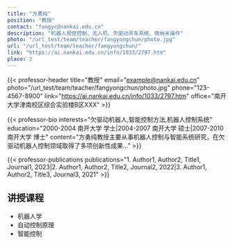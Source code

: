 ```yaml
---
title: "方勇纯"
position: "教授"
contact: "fangyc@nankai.edu.cn"
description: "机器人视觉控制、无人机、欠驱动吊车系统、微纳米操作"
photo: "/url_test/team/teacher/fangyongchun/photo.jpg"
url: "/url_test/team/teacher/fangyongchun/"
link: "https://ai.nankai.edu.cn/info/1033/2797.htm"
place: 2
---
```


{{< professor-header
    title="教授"
    email="example@nankai.edu.cn"
    photo="/url_test/team/teacher/fangyongchun/photo.jpg"
    phone="123-4567-8900"
    link="https://ai.nankai.edu.cn/info/1033/2797.htm"
    office="南开大学津南校区综合实验楼B区XXX" >}}

{{< professor-bio
    interests="欠驱动机器人,智能控制方法,机器人控制系统"
    education="2000-2004 南开大学 学士|2004-2007 南开大学 硕士|2007-2010 南开大学 博士"
    content="方勇纯教授主要从事机器人控制与智能系统研究，在欠驱动机器人控制领域取得了多项创新性成果..." >}}

{{< professor-publications 
    publications="1. Author1, Author2, Title1, Journal1, 2023|2. Author1, Author2, Title2, Journal2, 2022|3. Author1, Author2, Title3, Journal3, 2021" >}}

<!-- 可选部分使用普通markdown -->
## 讲授课程
- 机器人学
- 自动控制原理
- 智能控制